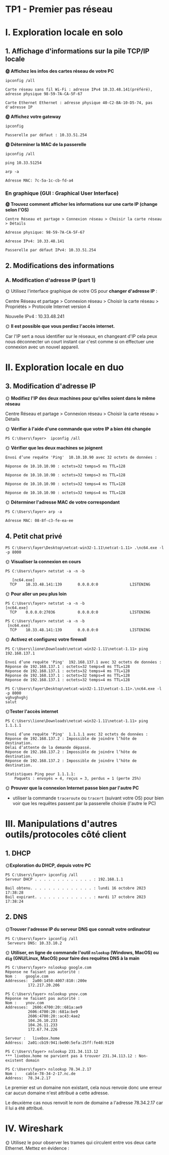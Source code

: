 # TP1 - Premier pas réseau

# I. Exploration locale en solo

## 1. Affichage d'informations sur la pile TCP/IP locale

**🌞 Affichez les infos des cartes réseau de votre PC**

```
ipconfig /all

Carte réseau sans fil Wi-Fi : adresse IPv4 10.33.48.141(préféré), adresse physique 98-59-7A-CA-5F-67

Carte Ethernet Ethernet : adresse physique 40-C2-BA-10-D5-74, pas d'adresse IP
```

**🌞 Affichez votre gateway**

```
ipconfig

Passerelle par défaut : 10.33.51.254
```

**🌞 Déterminer la MAC de la passerelle**

```
ipconfig /all

ping 10.33.51254

arp -a

Adresse MAC: 7c-5a-1c-cb-fd-a4
```

### En graphique (GUI : Graphical User Interface)

**🌞 Trouvez comment afficher les informations sur une carte IP (change selon l'OS)**

```
Centre Réseau et partage > Connexion réseau > Choisir la carte réseau > Détails

Adresse physique: 98-59-7A-CA-5F-67

Adresse IPv4: 10.33.48.141

Passerelle par défaut IPv4: 10.33.51.254
```

## 2. Modifications des informations

### A. Modification d'adresse IP (part 1)  

🌞 Utilisez l'interface graphique de votre OS pour **changer d'adresse IP** :

Centre Réseau et partage > Connexion réseau > Choisir la carte réseau > Propriétés > Protocole Internet version 4

Nouvelle IPv4 : 10.33.48.241

🌞 **Il est possible que vous perdiez l'accès internet.**

Car l'IP sert a nous identifier sur le réseaux, en changeant d'IP cela peux nous déconnecter un court instant car c'est comme si on éffectuer une connexion avec un nouvel appareil.

# II. Exploration locale en duo

## 3. Modification d'adresse IP

🌞 **Modifiez l'IP des deux machines pour qu'elles soient dans le même réseau**

Centre Réseau et partage > Connexion réseau > Choisir la carte réseau > Détails

🌞 **Vérifier à l'aide d'une commande que votre IP a bien été changée**

```
PS C:\Users\fayer>  ipconfig /all
```

🌞 **Vérifier que les deux machines se joignent**

```
Envoi d’une requête 'Ping'  10.10.10.90 avec 32 octets de données :

Réponse de 10.10.10.90 : octets=32 temps=5 ms TTL=128

Réponse de 10.10.10.90 : octets=32 temps=3 ms TTL=128

Réponse de 10.10.10.90 : octets=32 temps=4 ms TTL=128

Réponse de 10.10.10.90 : octets=32 temps=4 ms TTL=128
```

🌞 **Déterminer l'adresse MAC de votre correspondant**

```
PS C:\Users\fayer> arp -a

Adresse MAC: 08-8f-c3-fe-ea-ee
```

## 4. Petit chat privé

```
PS C:\Users\fayer\Desktop\netcat-win32-1.11\netcat-1.11> .\nc64.exe -l -p 8000

```

🌞 **Visualiser la connexion en cours**

```
PS C:\Users\fayer> netstat -a -n -b

   [nc64.exe]
  TCP    10.33.48.141:139       0.0.0.0:0              LISTENING 
  ```

🌞 **Pour aller un peu plus loin**

```
PS C:\Users\fayer> netstat -a -n -b
[nc64.exe]
  TCP    0.0.0.0:27036          0.0.0.0:0              LISTENING
```

```
PS C:\Users\fayer> netstat -a -n -b
 [nc64.exe]
  TCP    10.33.48.141:139       0.0.0.0:0              LISTENING
```

🌞 **Activez et configurez votre firewall**

```
PS C:\Users\lione\Downloads\netcat-win32-1.11\netcat-1.11> ping 192.168.137.1

Envoi d’une requête 'Ping'  192.168.137.1 avec 32 octets de données :
Réponse de 192.168.137.1 : octets=32 temps=8 ms TTL=128
Réponse de 192.168.137.1 : octets=32 temps=4 ms TTL=128
Réponse de 192.168.137.1 : octets=32 temps=4 ms TTL=128
Réponse de 192.168.137.1 : octets=32 temps=4 ms TTL=128
```

```
PS C:\Users\fayer\Desktop\netcat-win32-1.11\netcat-1.11>.\nc64.exe -l -p 8000
vghvghvghj
salut
```

🌞**Tester l'accès internet**

```
PS C:\Users\lione\Downloads\netcat-win32-1.11\netcat-1.11> ping 1.1.1.1

Envoi d’une requête 'Ping'  1.1.1.1 avec 32 octets de données :
Réponse de 192.168.137.2 : Impossible de joindre l’hôte de destination.
Délai d’attente de la demande dépassé.
Réponse de 192.168.137.2 : Impossible de joindre l’hôte de destination.
Réponse de 192.168.137.2 : Impossible de joindre l’hôte de destination.

Statistiques Ping pour 1.1.1.1:
    Paquets : envoyés = 4, reçus = 3, perdus = 1 (perte 25%)

 ```

🌞 **Prouver que la connexion Internet passe bien par l'autre PC**

- utiliser la commande `traceroute` ou `tracert` (suivant votre OS) pour bien voir que les requêtes passent par la passerelle choisie (l'autre le PC)

# III. Manipulations d'autres outils/protocoles côté client

## 1. DHCP

🌞**Exploration du DHCP, depuis votre PC**

```
PS C:\Users\fayer> ipconfig /all
Serveur DHCP . . . . . . . . . . . . . : 192.168.1.1
```

```
Bail obtenu. . . . . . . . . . . . . . : lundi 16 octobre 2023 17:38:28
Bail expirant. . . . . . . . . . . . . : mardi 17 octobre 2023 17:38:24
```  

## 2. DNS

🌞**Trouver l'adresse IP du serveur DNS que connaît votre ordinateur**

```
PS C:\Users\fayer> ipconfig /all
 Serveurs DNS: 10.33.10.2
```

🌞 **Utiliser, en ligne de commande l'outil `nslookup` (Windows, MacOS) ou `dig` (GNU/Linux, MacOS) pour faire des requêtes DNS à la main**

```
PS C:\Users\fayer> nslookup google.com
Réponse ne faisant pas autorité :
Nom :    google.com
Addresses:  2a00:1450:4007:810::200e
          172.217.20.206
```

```
PS C:\Users\fayer> nslookup ynov.com
Réponse ne faisant pas autorité :
Nom :    ynov.com
Addresses:  2606:4700:20::681a:ae9
          2606:4700:20::681a:be9
          2606:4700:20::ac43:4ae2
          104.26.10.233
          104.26.11.233
          172.67.74.226
```

```
Serveur :   livebox.home
Address:  2a01:cb19:941:be00:5efa:25ff:fe48:9120
```

```
PS C:\Users\fayer> nslookup 231.34.113.12
*** livebox.home ne parvient pas à trouver 231.34.113.12 : Non-existent domain
```

```
PS C:\Users\fayer> nslookup 78.34.2.17
Nom :    cable-78-34-2-17.nc.de
Address:  78.34.2.17
```

Le premier est un domaine non existant, cela nous renvoie donc une erreur car aucun domaine n'est attribué a cette adresse.

Le deuxième cas nous renvoit le nom de domaine a l'adresse 78.34.2.17 car il lui a été attribué.

# IV. Wireshark

🌞 Utilisez le pour observer les trames qui circulent entre vos deux carte Ethernet. Mettez en évidence :
